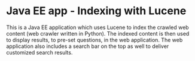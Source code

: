 # Java EE app - Indexing with Lucene

This is a Java EE application which uses Lucene to index the crawled web content (web crawler written in Python). 
The indexed content is then used to display results, to pre-set questions, in the web application.
The web application also includes a search bar on the top as well to deliver customized search results.
